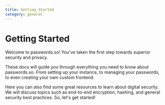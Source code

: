 ```yaml
---
title: Getting Started
category: general
---
```


# Getting Started

Welcome to passwords.so! You've taken the first step towards superior security and privacy.

These docs will guide you through everything you need to know about passwords.so. From setting up
your instance, to managing your passwords, to even creating your own custom frontend.

Here you can also find some great resources to learn about digital security. We will discuss topics
such as end-to-end encryption, hashing, and general security best practices. So, let's get started!
